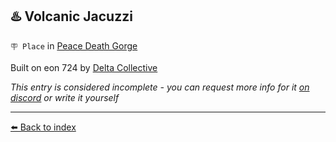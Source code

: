 ## ♨️ Volcanic Jacuzzi

`🪧 Place` in [Peace Death Gorge](/peace_death_gorge.md)

Built on eon 724 by [Delta Collective](/delta_collective.md)

_This entry is considered incomplete - you can request more info for it [on discord](<https://discord.com/channels/562910943848169472/1173922660489633802>) or write it yourself_


----------
[⬅️ Back to index](/index.md#16d0_s)